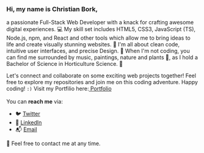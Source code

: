  <h3>Hi, my name is Christian Bork,</h3>

a passionate Full-Stack Web Developer with a knack for crafting awesome digital experiences. 💻 
My skill set includes HTML5, CSS3, JavaScript (TS), Node.js, npm, and React and other tools which allow me to bring ideas to life and create visually stunning websites. 🚀 
I'm all about clean code, intuitive user interfaces, and precise Design. 🎨 
When I'm not coding, you can find me surrounded by music, paintings, nature and plants 🌱, as I hold a Bachelor of Science in Horticulture Science. 🌿 

Let's connect and collaborate on some exciting web projects together! 
Feel free to explore my repositories and join me on this coding adventure. Happy coding! <code>:)</code>
Visit my Portfilio here:<a href=https://christianbork.netlify.app> Portfolio</a></li><br> <br>
You can **reach me** via:
  <ul> 
   <li>🐦 <a href=https://twitter.com/Borkkriz>Twitter</a></li>
   <li>💼 <a href=https://www.linkedin.com/in/christian-bork-8a809b243>LinkedIn</a></li>
   <li>📬 <a href=mailto:christianbork.work@gmail.com>Email</a></li>
  </ul>
  
  🧡 Feel free to contact me at any time.

<!---
Borkkris/Borkkris is a ✨ special ✨ repository because its `README.md` (this file) appears on your GitHub profile.
You can click the Preview link to take a look at your changes.
--->
